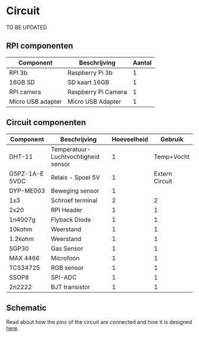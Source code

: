 # Circuit
TO BE UPDATED

## RPI componenten
| Component         | Beschrijving        | Aantal |
|-------------------|---------------------|--------|
| RPI 3b            | Raspberry Pi 3b     | 1      |
| 16GB SD           | SD kaart 16GB       | 1      |
| RPI camera        | Raspberry Pi Camera | 1      |
| Micro USB adapter | Micro USB Adapter   | 1      |

## Circuit componenten
| Component      | Beschrijving                        | Hoeveelheid | Gebruik     |
|----------------|-------------------------------------|-------------|-------------|
| DHT-11         | Temperatuur-Luchtvochtigheid sensor | 1           | Temp+Vocht  |
| G5PZ-1A-E 5VDC | Relais - Spoel 5V                   | 1           | Extern Circuit|
| DYP-ME003      | Beweging sensor                     | 1           |            |
| 1x3            | Schroef terminal                    | 2           | 2           |
| 2x20           | RPI Header                          | 1           | 1           |
| 1n4007g        | Flyback Diode                       | 1           | 1           |
| 10kohm         | Weerstand                           | 1           | 1           |
| 1.2kohm        | Weerstand                           | 1           | 1           |
| SGP30          | Gas Sensor                          | 1           | 1           |
| MAX 4466       | Microfoon                           | 1           | 1           |
| TCS34725       | RGB sensor                          | 1           | 1           |
| SSOP8          | SPI-ADC                             | 1           | 1           |
| 2n2222         | BJT transistor                      | 1           | 1           |

## Schematic 

Read about how the pins of the circuit are connected and how it is designed [here](https://github.com/Slauf21/Workshop-IOT-RPI-2022-23/blob/main/Circuit/Altium/Schematics.md).
